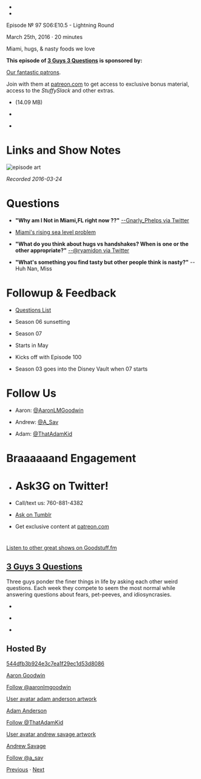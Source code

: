 -

-

Episode № 97 S06:E10.5 - Lightning Round

March 25th, 2016 · 20 minutes

Miami, hugs, & nasty foods we love

**This episode of [3 Guys 3 Questions](/3g3q) is sponsored by:**

[Our fantastic patrons](http://www.patreon.com/3g3q).

Join with them at [patreon.com](http://www.patreon.com/3g3q) to get access to exclusive bonus material, access to the _StuffySlack_ and other extras.

- [](http://podcasts-1.feedpress.co/13789/3G3Q%20-%20S06E10_5.mp3)(14.09 MB)

- [](http://twitter.com/intent/tweet?text=3%20Guys%203%20Questions%20%E2%84%96%2097%20on%20@goodstuff_fm%20-%20http://goodstuff.fm/3g3q/97)

- [](http://www.facebook.com/sharer/sharer.php?u=http://goodstuff.fm/3g3q/97)

# Links and Show Notes

![episode art](http://l.gdwn.co/1jkmQ.jpg)

_Recorded 2016-03-24_

# Questions

- **"Why am I Not in Miami,FL right now ??"** [--Gnarly_Phelps via Twitter](https://twitter.com/700082346/status/708363835758026752)

- [Miami's rising sea level problem](http://www.newyorker.com/magazine/2015/12/21/the-siege-of-miami)

- **"What do you think about hugs vs handshakes? When is one or the other appropriate?"** [--@ryamidon via Twitter](https://twitter.com/1541712684/status/707979190906138624)

- **"What's something you find tasty but other people think is nasty?"** --Huh Nan, Miss

# Followup & Feedback

- [Questions List](http://3g3q.co/questions)

- Season 06 sunsetting

- Season 07

- Starts in May

- Kicks off with Episode 100

- Season 03 goes into the Disney Vault when 07 starts

# Follow Us

- Aaron: [@AaronLMGoodwin](http://twitter.com/aaronlmgoodwin)

- Andrew: [@A_Sav](http://twitter.com/a_sav)

- Adam: [@ThatAdamKid](http://twitter.com/thatadamkid)

# Braaaaaand Engagement

- # Ask3G on Twitter!

- Call/text us: 760-881-4382

- [Ask on Tumblr](http://3g3q.co/ask)

- Get exclusive content at [patreon.com](http://www.patreon.com/3g3q)

#

[Listen to other great shows on Goodstuff.fm](http://www.goodstuff.fm)

## [3 Guys 3 Questions](/3g3q)

Three guys ponder the finer things in life by asking each other weird questions. Each week they compete to seem the most normal while answering questions about fears, pet-peeves, and idiosyncrasies.

- [](https://itunes.apple.com/us/podcast/3-guys-3-questions/id914129482)

- [](http://feed.3g3q.co/)

- [](mailto:3guys3questions@gmail.com?cc=sponsorship%40goodstuff.fm&subject=%5BGoodStuff%20FM%5D%20Sponsorship%20Inquiry%20for%203%20Guys%203%20Questions)

## Hosted By

[544dfb3b924e3c7ea1f29ec1d53d8086](/people/aaron-goodwin)[](http://gravatar.com/avatar/544dfb3b924e3c7ea1f29ec1d53d8086.png?s=300&r=pg)

[Aaron Goodwin](/people/aaron-goodwin)

[Follow @aaronlmgoodwin](https://twitter.com/aaronlmgoodwin)

[User avatar adam anderson artwork](/people/adam-anderson)[](https://goodstuffs3.s3.amazonaws.com/uploads/user/avatar/89/user_avatar_adam-anderson_artwork.png)

[Adam Anderson](/people/adam-anderson)

[Follow @ThatAdamKid](https://twitter.com/ThatAdamKid)

[User avatar andrew savage artwork](/people/andrew-savage)[](https://goodstuffs3.s3.amazonaws.com/uploads/user/avatar/95/user_avatar_andrew-savage_artwork.png)

[Andrew Savage](/people/andrew-savage)

[Follow @a_sav](https://twitter.com/a_sav)

[Previous](/3g3q/96) · [Next](/3g3q/98)

